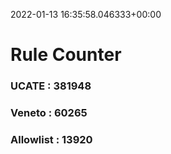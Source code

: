 2022-01-13 16:35:58.046333+00:00
# Rule Counter 
 ### UCATE : 381948

 ### Veneto : 60265

 ### Allowlist : 13920